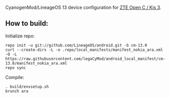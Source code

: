 CyanogenMod/LineageOS 13 device configuration for [ZTE Open C / Kis 3](http://konstakang.com/devices/kis3/CM13).

How to build:
-------------

Initialize repo:

    repo init -u git://github.com/LineageOS/android.git -b cm-13.0
    curl --create-dirs -L -o .repo/local_manifests/manifest_nokia_ara.xml -O -L https://raw.githubusercontent.com/legaCyMod/android_local_manifest/cm-13.0/manifest_nokia_ara.xml
    repo sync

Compile:

    . build/envsetup.sh
    brunch ara
